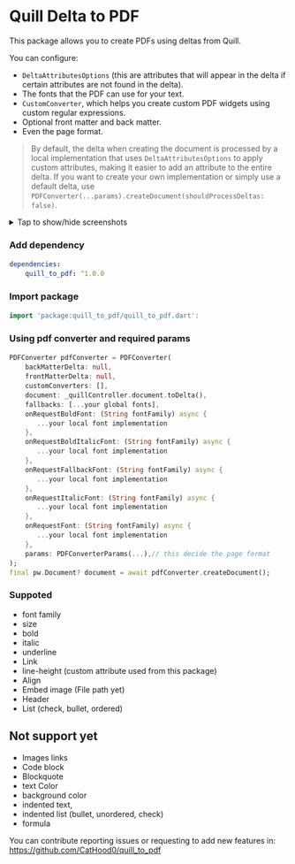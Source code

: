 # Quill Delta to PDF

This package allows you to create PDFs using deltas from Quill.

You can configure:

* `DeltaAttributesOptions` (this are attributes that will appear in the delta if certain attributes are not found in the delta).
* The fonts that the PDF can use for your text.
* `CustomConverter`, which helps you create custom PDF widgets using custom regular expressions.
* Optional front matter and back matter.
* Even the page format.

> By default, the delta when creating the document is processed by a local implementation that uses `DeltaAttributesOptions` to apply custom attributes, making it easier to add an attribute to the entire delta. If you want to create your own implementation or simply use a default delta, use `PDFConverter(...params).createDocument(shouldProcessDeltas: false)`.

<details>
    <summary>Tap to show/hide screenshots</summary>
    <br>
<img src="./example/assets/delta_to_convert.jpg" width="250" alt="Delta in editor">
<img src="./example/assets/delta_converted.jpg" width="350" alt="Delta converted in PDF">
</details>

### Add dependency

```yaml
dependencies: 
    quill_to_pdf: ^1.0.0
```

### Import package

```dart
import 'package:quill_to_pdf/quill_to_pdf.dart':
```

### Using pdf converter and required params

```dart
PDFConverter pdfConverter = PDFConverter(
    backMatterDelta: null,
    frontMatterDelta: null,
    customConverters: [],
    document: _quillController.document.toDelta(),
    fallbacks: [...your global fonts],
    onRequestBoldFont: (String fontFamily) async {
       ...your local font implementation
    },
    onRequestBoldItalicFont: (String fontFamily) async {
       ...your local font implementation
    },
    onRequestFallbackFont: (String fontFamily) async {
       ...your local font implementation
    },
    onRequestItalicFont: (String fontFamily) async {
       ...your local font implementation
    },
    onRequestFont: (String fontFamily) async {
       ...your local font implementation
    },
    params: PDFConverterParams(...),// this decide the page format
);
final pw.Document? document = await pdfConverter.createDocument();
```
### Suppoted

* font family
* size
* bold
* italic
* underline
* Link
* line-height (custom attribute used from this package)
* Align
* Embed image (File path yet)
* Header
* List (check, bullet, ordered)

## Not support yet

* Images links
* Code block
* Blockquote
* text Color 
* background color
* indented text,
* indented list (bullet, unordered, check)
* formula 

You can contribute reporting issues or requesting to add new features in: https://github.com/CatHood0/quill_to_pdf 
